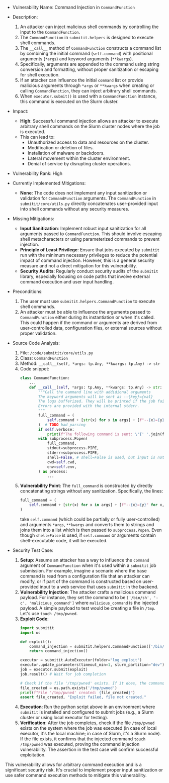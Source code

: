- Vulnerability Name: Command Injection in `CommandFunction`

- Description:
    1. An attacker can inject malicious shell commands by controlling the input to the `CommandFunction`.
    2. The `CommandFunction` in `submitit.helpers` is designed to execute shell commands.
    3. The `__call__` method of `CommandFunction` constructs a command list by combining the initial command (`self.command`) with positional arguments (`*args`) and keyword arguments (`**kwargs`).
    4. Specifically, arguments are appended to the command using string conversion and formatting, without proper sanitization or escaping for shell execution.
    5. If an attacker can influence the initial `command` list or provide malicious arguments through `*args` or `**kwargs` when creating or calling `CommandFunction`, they can inject arbitrary shell commands.
    6. When `executor.submit()` is used with a `CommandFunction` instance, this command is executed on the Slurm cluster.

- Impact:
    - **High**: Successful command injection allows an attacker to execute arbitrary shell commands on the Slurm cluster nodes where the job is executed.
    - This can lead to:
        - Unauthorized access to data and resources on the cluster.
        - Modification or deletion of files.
        - Installation of malware or backdoors.
        - Lateral movement within the cluster environment.
        - Denial of service by disrupting cluster operations.

- Vulnerability Rank: High

- Currently Implemented Mitigations:
    - **None**: The code does not implement any input sanitization or validation for `CommandFunction` arguments. The `CommandFunction` in `submitit/core/utils.py` directly concatenates user-provided input into shell commands without any security measures.

- Missing Mitigations:
    - **Input Sanitization**: Implement robust input sanitization for all arguments passed to `CommandFunction`. This should involve escaping shell metacharacters or using parameterized commands to prevent injection.
    - **Principle of Least Privilege**:  Ensure that jobs executed by `submitit` run with the minimum necessary privileges to reduce the potential impact of command injection. However, this is a general security measure and not a direct mitigation for this vulnerability.
    - **Security Audits**: Regularly conduct security audits of the `submitit` library, especially focusing on code paths that involve external command execution and user input handling.

- Preconditions:
    1. The user must use `submitit.helpers.CommandFunction` to execute shell commands.
    2. An attacker must be able to influence the arguments passed to `CommandFunction` either during its instantiation or when it's called. This could happen if the command or arguments are derived from user-controlled data, configuration files, or external sources without proper validation.

- Source Code Analysis:
    1. File: `/code/submitit/core/utils.py`
    2. Class: `CommandFunction`
    3. Method: `__call__(self, *args: tp.Any, **kwargs: tp.Any) -> str`
    4. Code snippet:
        ```python
        class CommandFunction:
            ...
            def __call__(self, *args: tp.Any, **kwargs: tp.Any) -> str:
                """Call the cammand line with addidional arguments
                The keyword arguments will be sent as --{key}={val}
                The logs bufferized. They will be printed if the job fails, or sent as output of the function
                Errors are provided with the internal stderr.
                """
                full_command = (
                    self.command + [str(x) for x in args] + [f"--{x}={y}" for x, y in kwargs.items()]
                )  # TODO bad parsing
                if self.verbose:
                    print(f"The following command is sent: \"{' '.join(full_command)}\"")
                with subprocess.Popen(
                    full_command,
                    stdout=subprocess.PIPE,
                    stderr=subprocess.PIPE,
                    shell=False, # shell=False is used, but input is not sanitized
                    cwd=self.cwd,
                    env=self.env,
                ) as process:
                    ...
        ```
    5. **Vulnerability Point**: The `full_command` is constructed by directly concatenating strings without any sanitization. Specifically, the lines:
        ```python
        full_command = (
            self.command + [str(x) for x in args] + [f"--{x}={y}" for x, y in kwargs.items()]
        )
        ```
        take `self.command` (which could be partially or fully user-controlled) and arguments `*args`, `**kwargs` and converts them to strings and joins them into a list which is then passed to `subprocess.Popen`. Even though `shell=False` is used, if `self.command` or arguments contain shell-executable code, it will be executed.

- Security Test Case:
    1. **Setup**: Assume an attacker has a way to influence the `command` argument of `CommandFunction` when it's used within a `submitit` job submission. For example, imagine a scenario where the base command is read from a configuration file that an attacker can modify, or if part of the command is constructed based on user-provided input to a web service that uses `submitit` in the backend.
    2. **Vulnerability Injection**: The attacker crafts a malicious command payload. For instance, they set the command to be `['/bin/sh', '-c', 'malicious_command']` where `malicious_command` is the injected payload. A simple payload to test would be creating a file in `/tmp`. Let's use `touch /tmp/pwned`.
    3. **Exploit Code**:
        ```python
        import submitit
        import os

        def exploit():
            command_injection = submitit.helpers.CommandFunction(['/bin/sh', '-c', 'touch /tmp/pwned'])
            return command_injection()

        executor = submitit.AutoExecutor(folder="log_exploit")
        executor.update_parameters(timeout_min=1, slurm_partition="dev") # Adjust partition if needed
        job = executor.submit(exploit)
        job.result() # Wait for job completion

        # Check if the file '/tmp/pwned' exists. If it does, the command injection was successful.
        file_created = os.path.exists('/tmp/pwned')
        print(f"File '/tmp/pwned' created: {file_created}")
        assert file_created, "Exploit failed, file not created."

        ```
    4. **Execution**: Run the python script above in an environment where `submitit` is installed and configured to submit jobs (e.g., a Slurm cluster or using local executor for testing).
    5. **Verification**: After the job completes, check if the file `/tmp/pwned` exists on the system where the job was executed (in case of local executor, it's the local machine; in case of Slurm, it's a Slurm node). If the file exists, it confirms that the injected command `touch /tmp/pwned` was executed, proving the command injection vulnerability. The assertion in the test case will confirm successful exploitation.

This vulnerability allows for arbitrary command execution and is a significant security risk. It's crucial to implement proper input sanitization or use safer command execution methods to mitigate this vulnerability.